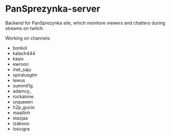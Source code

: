 # PanSprezynka-server

Backend for PanSprezynka site, which monitore viewers and chatters during streams on twitch.

Working on channels: 
- bonkol
- kalach444
- kasix
- ewroon
- inet_saju
- spiralusgtm
- lewus
- summit1g
- adamcy_
- rockalone
- urqueeen
- h2p_gucio
- maailinh
- stazjaa
- izakooo
- losiugra


